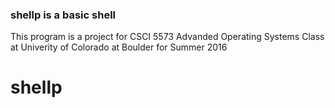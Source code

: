 ### shellp is a basic shell

This program is a project for CSCI 5573 Advanded Operating Systems Class at Univerity of Colorado at Boulder for Summer 2016



# shellp
